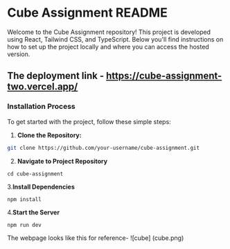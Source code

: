# Cube Assignment README

Welcome to the Cube Assignment repository! This project is developed using React, Tailwind CSS, and TypeScript. Below you'll find instructions on how to set up the project locally and where you can access the hosted version.
## The deployment link - https://cube-assignment-two.vercel.app/ 

### Installation Process

To get started with the project, follow these simple steps:

1. **Clone the Repository:** 
```bash
git clone https://github.com/your-username/cube-assignment.git
```
2. **Navigate to Project Repository**
```
cd cube-assignment
```
3.**Install Dependencies**
 ```
npm install
```
4.**Start the Server**
```
npm run dev
```

The webpage looks like this for reference- ![cube] (cube.png)
